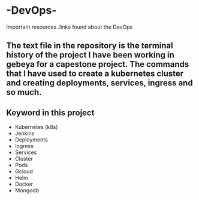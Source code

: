 # -DevOps-
Important resources..links found about the DevOps

## The text file in the repository is the terminal history of the project I have been working in gebeya for a capestone project. The commands that I have used to create a kubernetes cluster and creating deployments, services, ingress and so much. 

## Keyword in this project
  - Kubernetes (k8s)
  - Jenkins
  - Deployments
  - Ingress
  - Services
  - Cluster
  - Pods
  - Gcloud
  - Helm
  - Docker
  - Mongodb

